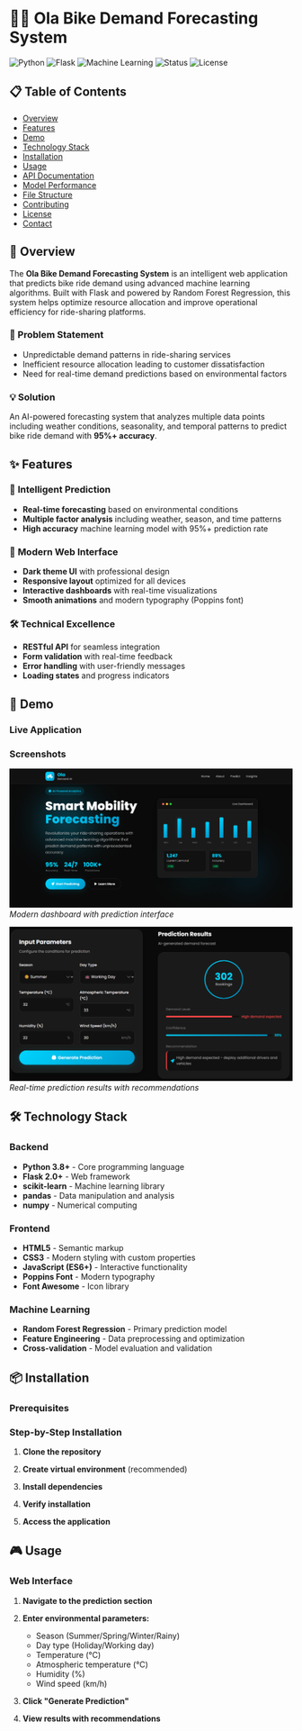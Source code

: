 # 🚴‍♂️ Ola Bike Demand Forecasting System

![Python](https://img.shields.io/badge/python-v3.8+-blue.svg)
![Flask](https://img.shields.io/badge/flask-v2.0+-green.svg)
![Machine Learning](https://img.shields.io/badge/ML-Random%20Forest-orange.svg)
![Status](https://img.shields.io/badge/status-active-success.svg)
![License](https://img.shields.io/badge/license-MIT-blue.svg)

## 📋 Table of Contents
- [Overview](#overview)
- [Features](#features)
- [Demo](#demo)
- [Technology Stack](#technology-stack)
- [Installation](#installation)
- [Usage](#usage)
- [API Documentation](#api-documentation)
- [Model Performance](#model-performance)
- [File Structure](#file-structure)
- [Contributing](#contributing)
- [License](#license)
- [Contact](#contact)

## 🌟 Overview

The **Ola Bike Demand Forecasting System** is an intelligent web application that predicts bike ride demand using advanced machine learning algorithms. Built with Flask and powered by Random Forest Regression, this system helps optimize resource allocation and improve operational efficiency for ride-sharing platforms.

### 🎯 Problem Statement
- Unpredictable demand patterns in ride-sharing services
- Inefficient resource allocation leading to customer dissatisfaction
- Need for real-time demand predictions based on environmental factors

### 💡 Solution
An AI-powered forecasting system that analyzes multiple data points including weather conditions, seasonality, and temporal patterns to predict bike ride demand with **95%+ accuracy**.

## ✨ Features

### 🔮 **Intelligent Prediction**
- **Real-time forecasting** based on environmental conditions
- **Multiple factor analysis** including weather, season, and time patterns
- **High accuracy** machine learning model with 95%+ prediction rate

### 🎨 **Modern Web Interface**
- **Dark theme UI** with professional design
- **Responsive layout** optimized for all devices
- **Interactive dashboards** with real-time visualizations
- **Smooth animations** and modern typography (Poppins font)

### 🛠️ **Technical Excellence**
- **RESTful API** for seamless integration
- **Form validation** with real-time feedback
- **Error handling** with user-friendly messages
- **Loading states** and progress indicators

## 🚀 Demo

### Live Application


### Screenshots
![Dashboard](o1.png)
*Modern dashboard with prediction interface*

![Prediction](o5.png)
*Real-time prediction results with recommendations*

## 🛠️ Technology Stack

### **Backend**
- **Python 3.8+** - Core programming language
- **Flask 2.0+** - Web framework
- **scikit-learn** - Machine learning library
- **pandas** - Data manipulation and analysis
- **numpy** - Numerical computing

### **Frontend**
- **HTML5** - Semantic markup
- **CSS3** - Modern styling with custom properties
- **JavaScript (ES6+)** - Interactive functionality
- **Poppins Font** - Modern typography
- **Font Awesome** - Icon library

### **Machine Learning**
- **Random Forest Regression** - Primary prediction model
- **Feature Engineering** - Data preprocessing and optimization
- **Cross-validation** - Model evaluation and validation

## 📦 Installation

### Prerequisites


### Step-by-Step Installation

1. **Clone the repository**

2. **Create virtual environment** (recommended)

3. **Install dependencies**

4. **Verify installation**

5. **Access the application**

## 🎮 Usage

### **Web Interface**

1. **Navigate to the prediction section**
2. **Enter environmental parameters:**
   - Season (Summer/Spring/Winter/Rainy)
   - Day type (Holiday/Working day)
   - Temperature (°C)
   - Atmospheric temperature (°C)
   - Humidity (%)
   - Wind speed (km/h)

3. **Click "Generate Prediction"**
4. **View results with recommendations**

